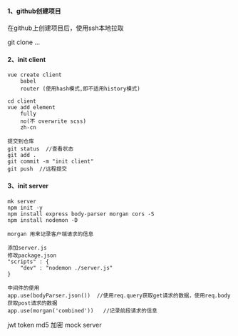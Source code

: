 #### 1、github创建项目

在github上创建项目后，使用ssh本地拉取

git clone  ...

#### 2、init client

```
vue create client
	babel
	router (使用hash模式,即不适用history模式)

cd client 
vue add element
	fully
	no(不 overwrite scss)
	zh-cn
```

```
提交到仓库
git status  //查看状态
git add .   
git commit -m "init client"
git push  //远程提交
```

#### 3、init  server

```
mk server
npm init -y
npm install express body-parser morgan cors -S
npm install nodemon -D

morgan 用来记录客户端请求的信息

添加server.js
修改package.json
"scripts" : {
	"dev" : "nodemon ./server.js"
}
```

```
中间件的使用
app.use(bodyParser.json())  //使用req.query获取get请求的数据，使用req.body获取post请求的数据
app.use(morgan('combined'))   //记录前段请求的信息
```
jwt token
md5 加密
mock server

